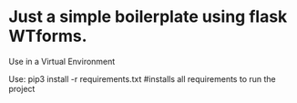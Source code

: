# Just a simple boilerplate using flask WTforms.

Use in a Virtual Environment

Use:
pip3 install -r requirements.txt #installs all requirements to run the project
